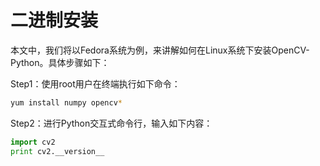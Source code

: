 # 二进制安装

本文中，我们将以Fedora系统为例，来讲解如何在Linux系统下安装OpenCV-Python。具体步骤如下：

Step1：使用root用户在终端执行如下命令：
```bash
yum install numpy opencv*
```

Step2：进行Python交互式命令行，输入如下内容：
```python
import cv2
print cv2.__version__
```